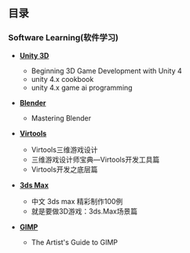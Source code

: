 ## 目录 ##

### Software Learning(软件学习) ###

- **[Unity 3D](https://github.com/conanxin/Bookrack/tree/master/Software%20Learning/Unity%203D)**
	- Beginning 3D Game Development with Unity 4
	- unity 4.x cookbook
	- unity 4.x game ai programming

- **[Blender](https://github.com/conanxin/Bookrack/tree/master/Software%20Learning/Blender)**
	- Mastering Blender

- **[Virtools](https://github.com/conanxin/Bookrack/tree/master/Software%20Learning/Virtools)**
	- Virtools三维游戏设计
	- 三维游戏设计师宝典—Virtools开发工具篇
	- Virtools开发之底层篇

- **[3ds Max](https://github.com/conanxin/Bookrack/tree/master/Software%20Learning/3ds%20Max)**
	- 中文 3ds max 精彩制作100例
	- 就是要做3D游戏：3ds.Max场景篇

- **[GIMP](https://github.com/conanxin/Bookrack/tree/master/Software%20Learning/GIMP)**
	- The Artist's Guide to GIMP